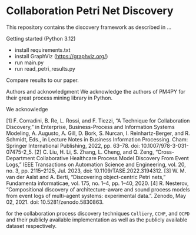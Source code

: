 # Collaboration Petri Net Discovery
This repository contains the discovery framework as described in ...

Getting started (Python 3.12)
- install requirements.txt
- install GraphViz (https://graphviz.org/)
- run main.py
- run read_petri_results.py

Compare results to our paper. 

Authors and acknowledgment
We acknowledge the authors of PM4PY for their great process mining library in Python.

We acknowledge

[1] F. Corradini, B. Re, L. Rossi, and F. Tiezzi, “A Technique for Collaboration Discovery,” in Enterprise, Business-Process and Information Systems Modeling, A. Augusto, A. Gill, D. Bork, S. Nurcan, I. Reinhartz-Berger, and R. Schmidt, Eds., in Lecture Notes in Business Information Processing. Cham: Springer International Publishing, 2022, pp. 63–78. doi: 10.1007/978-3-031-07475-2_5.
[2] C. Liu, H. Li, S. Zhang, L. Cheng, and Q. Zeng, “Cross-Department Collaborative Healthcare Process Model Discovery From Event Logs,” IEEE Transactions on Automation Science and Engineering, vol. 20, no. 3, pp. 2115–2125, Jul. 2023, doi: 10.1109/TASE.2022.3194312.
[3] W. M. van der Aalst and A. Berti, “Discovering object-centric Petri nets,” Fundamenta informaticae, vol. 175, no. 1–4, pp. 1–40, 2020.
[4] R. Nesterov, “Compositional discovery of architecture-aware and sound process models from event logs of multi-agent systems: experimental data.”. Zenodo, May 02, 2021. doi: 10.5281/zenodo.5830863.

for the collaboration process discovery techniques ``Colliery``, ``CCHP``, and ``OCPD`` and their publicly available implementation as well as the publicly available dataset respectively.

